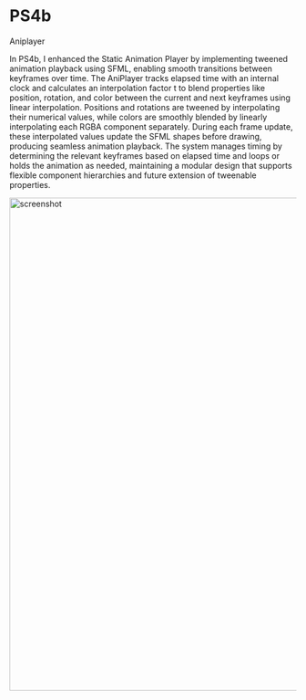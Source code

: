 # PS4b
Aniplayer

In PS4b, I enhanced the Static Animation Player by implementing tweened animation playback using SFML, enabling smooth transitions between keyframes over time. The AniPlayer tracks elapsed time with an internal clock and calculates an interpolation factor t to blend properties like position, rotation, and color between the current and next keyframes using linear interpolation. Positions and rotations are tweened by interpolating their numerical values, while colors are smoothly blended by linearly interpolating each RGBA component separately. During each frame update, these interpolated values update the SFML shapes before drawing, producing seamless animation playback. The system manages timing by determining the relevant keyframes based on elapsed time and loops or holds the animation as needed, maintaining a modular design that supports flexible component hierarchies and future extension of tweenable properties.

<img width="1214" height="864" alt="screenshot" src="https://github.com/user-attachments/assets/06a6a78f-ba04-4993-80f6-bd09103f57f1" />
